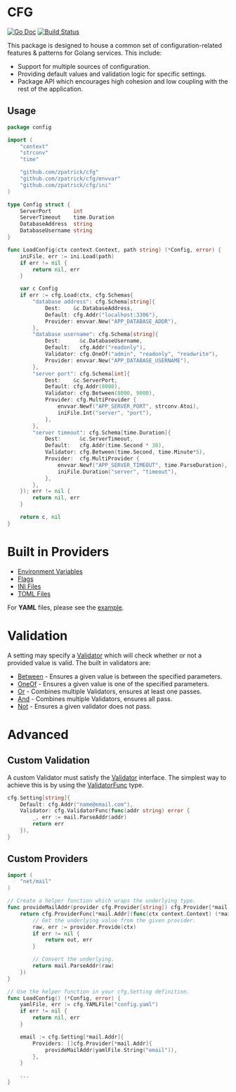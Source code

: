 # CFG

[![Go Doc](https://godoc.org/github.com/zpatrick/cfg?status.svg)](https://godoc.org/github.com/zpatrick/cfg)
[![Build Status](https://github.com/zpatrick/cfg/actions/workflows/go.yaml/badge.svg?branch=main)](https://github.com/zpatrick/cfg/actions/workflows/go.yaml?query=branch%3Amain)

This package is designed to house a common set of configuration-related features & patterns for Golang services. This include:

- Support for multiple sources of configuration.
- Providing default values and validation logic for specific settings.
- Package API which encourages high cohesion and low coupling with the rest of the application.

## Usage

```go
package config

import (
	"context"
	"strconv"
	"time"

	"github.com/zpatrick/cfg"
	"github.com/zpatrick/cfg/envvar"
	"github.com/zpatrick/cfg/ini"
)

type Config struct {
	ServerPort       int
	ServerTimeout    time.Duration
	DatabaseAddress  string
	DatabaseUsername string
}

func LoadConfig(ctx context.Context, path string) (*Config, error) {
	iniFile, err := ini.Load(path)
	if err != nil {
		return nil, err
	}

	var c Config
	if err := cfg.Load(ctx, cfg.Schemas{
		"database address": cfg.Schema[string]{
			Dest:    &c.DatabaseAddress,
			Default: cfg.Addr("localhost:3306"),
			Provider: envvar.New("APP_DATABASE_ADDR"),
		},
		"database username": cfg.Schema[string]{
			Dest:      &c.DatabaseUsername,
			Default:   cfg.Addr("readonly"),
			Validator: cfg.OneOf("admin", "readonly", "readwrite"),
			Provider: envvar.New("APP_DATABASE_USERNAME"),
		},
		"server port": cfg.Schema[int]{
			Dest:    &c.ServerPort,
			Default: cfg.Addr(8080),
			Validator: cfg.Between(8000, 9000),
			Provider: cfg.MultiProvider {
				envvar.Newf("APP_SERVER_PORT", strconv.Atoi),
				iniFile.Int("server", "port"),
			},
		},
		"server timeout": cfg.Schema[time.Duration]{
			Dest:      &c.ServerTimeout,
			Default:   cfg.Addr(time.Second * 30),
			Validator: cfg.Between(time.Second, time.Minute*5),
			Provider:  cfg.MultiProvider {
				envvar.Newf("APP_SERVER_TIMEOUT", time.ParseDuration),
				iniFile.Duration("server", "timeout"),
			},
		},
	}); err != nil {
		return nil, err
	}

	return c, nil
}
```


# Built in Providers

- [Environment Variables](https://pkg.go.dev/github.com/zpatrick/cfg#EnvVar)
- [Flags](https://pkg.go.dev/github.com/zpatrick/cfg#Flag)
- [INI Files](https://pkg.go.dev/github.com/zpatrick/cfg#INIFile)
- [TOML Files](https://pkg.go.dev/github.com/zpatrick/cfg#TOMLFile)

For **YAML** files, please see the [example](https://github.com/zpatrick/cfg/blob/main/example_yaml_test.go).

# Validation
A setting may specify a [Validator](https://pkg.go.dev/github.com/zpatrick/cfg#Validator) which will check whether or not a provided value is valid.
The built in validators are:

- [Between](https://pkg.go.dev/github.com/zpatrick/cfg#Between) - Ensures a given value is between the specified parameters.
- [OneOf](https://pkg.go.dev/github.com/zpatrick/cfg#OneOf) - Ensures a given value is one of the specified parameters.
- [Or](https://pkg.go.dev/github.com/zpatrick/cfg#Or) - Combines multiple Validators, ensures at least one passes.
- [And](https://pkg.go.dev/github.com/zpatrick/cfg#And) - Combines multiple Validators, ensures all pass.
- [Not](https://pkg.go.dev/github.com/zpatrick/cfg#Not) - Ensures a given validator does not pass.

# Advanced

## Custom Validation
A custom Validator must satisfy the [Validator](https://pkg.go.dev/github.com/zpatrick/cfg#Validator) interface.
The simplest way to achieve this is by using the [ValidatorFunc](https://pkg.go.dev/github.com/zpatrick/cfg#ValidatorFunc) type.

```go
cfg.Setting[string]{
	Default: cfg.Addr("name@email.com"),
	Validator: cfg.ValidatorFunc(func(addr string) error {
		_, err := mail.ParseAddr(addr)
		return err
	}),
}
```

## Custom Providers

```go
import (
	"net/mail"
)

// Create a helper function which wraps the underlying type.
func provideMailAddr(provider cfg.Provider[string]) cfg.Provider[*mail.Addr] {
	return cfg.ProviderFunc[*mail.Addr](func(ctx context.Context) (*mail.Addr, error) {
		// Get the underlying value from the given provider.
		raw, err := provider.Provide(ctx)
		if err != nil {
			return out, err
		}

		// Convert the underlying.
		return mail.ParseAddr(raw)
	})
}

// Use the helper function in your cfg.Setting definition.
func LoadConfig() (*Config, error) {
	yamlFile, err := cfg.YAMLFile("config.yaml")
	if err != nil {
		return nil, err
	}

	email := cfg.Setting[*mail.Addr]{
		Providers: []cfg.Provider[*mail.Addr]{
			provideMailAddr(yamlFile.String("email")),
		},
	}

	...
}
```
